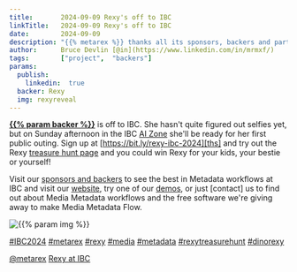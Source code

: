 ```yaml
---
title:       2024-09-09 Rexy's off to IBC
linkTitle:   2024-09-09 Rexy's off to IBC
date:        2024-09-09
description: "{{% metarex %}} thanks all its sponsors, backers and partners"
author:      Bruce Devlin [@in](https://www.linkedin.com/in/mrmxf/)
tags:        ["project",  "backers"]
params:
  publish:
    linkedin:  true
  backer: Rexy
  img: rexyreveal
---
```


**[{{% param backer %}}][web]** is off to IBC. She hasn't quite figured out
selfies yet, but  on Sunday afternoon in the IBC [AI Zone][rxydraw] she'll be
ready for her first public outing. Sign up at
[https://bit.ly/rexy-ibc-2024][ths] and try out the Rexy [treasure hunt
page][thp] and you could win Rexy for your kids, your bestie or yourself!

Visit our [sponsors and backers][thp] to see the best in Metadata workflows at
IBC and visit our [website][web], try one of our [demos], or just [contact] us
to find out about Media Metadata workflows and the free software we're giving
away to make Media Metadata Flow.

<img  class="ui centered large bordered rounded image" src="featured-{{% param img
%}}.jpg" alt="{{% param img %}}">


[#IBC2024](https://www.linkedin.com/search/results/all/?keywords=%23IBC2024)
[#metarex](https://www.linkedin.com/search/results/all/?keywords=%23metarex)
[#rexy](https://www.linkedin.com/search/results/all/?keywords=%23rexy)
[#media](https://www.linkedin.com/search/results/all/?keywords=%23media)
[#metadata](https://www.linkedin.com/search/results/all/?keywords=%23metadata)
[#rexytreasurehunt](https://www.linkedin.com/search/results/all/?keywords=%23rexytreasurehunt)
[#dinorexy](https://www.linkedin.com/search/results/all/?keywords=%23dinorexy)

<i class="linkedin icon"></i>[@metarex][limrx]
<i class="linkedin icon"></i>[Rexy at IBC][lirxy]

[web]:    https://metarex.media/
[demos]:    https://metarex.media/app/demos

[limrx]:   https://uk.linkedin.com/company/metarex-media
[lirxy]:   https://www.linkedin.com/search/results/all/?keywords=%23ibc2024%20%23metarex%20%23rexy
[rxydraw]: https://ibc2024.mapyourshow.com/8_0/floorplan/?st=keyword&hallID=J&sv=V-NOVA&selectedBooth=14.AI03
[ths]:     https://bit.ly/rexy-ibc-2024
[thp]:     /project/treasure-hunt/
